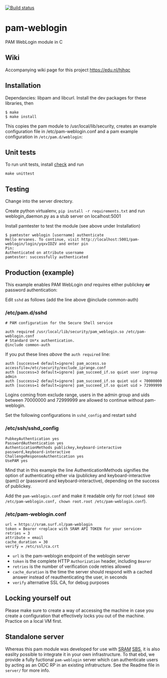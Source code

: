 [![Build status](https://github.com/SURFscz/pam-weblogin/actions/workflows/build.yml/badge.svg)](https://github.com/SURFscz/pam-weblogin/actions)


# pam-weblogin
PAM WebLogin module in C

## Wiki
Accompanying wiki page for this project https://edu.nl/hjhqc

## Installation
Dependancies: libpam and libcurl. Install the dev packages for these libraries, then

```
$ make
$ make install
```
This copies the pam module to /usr/local/lib/security, creates an example configuration file in /etc/pam-weblogin.conf and a pam example configuration in ```/etc/pam.d/weblogin```:

## Unit tests
To run unit tests, install [check](https://libcheck.github.io/check/) and run
```
make unittest
```

## Testing
Change into the server directory.

Create python virtualenv, ```pip install -r requirements.txt``` and run weblogin_daemon.py as a stub server on localhost:5001

Install pamtester to test the module (see above under Installation)
```
$ pamtester weblogin [username] authenticate
Hello mrvanes. To continue, visit http://localhost:5001/pam-weblogin/login/yqxvIDZV and enter pin
Pin:
Authenticated on attribute username
pamtester: successfully authenticated
```

## Production (example)
This example enables PAM WebLogin *and* requires either publickey **or** password authentication:

Edit `sshd` as follows (add the line above @include common-auth)
### /etc/pam.d/sshd
```
# PAM configuration for the Secure Shell service

auth required /usr/local/lib/security/pam_weblogin.so /etc/pam-weblogin.conf
# Standard Un*x authentication.
@include common-auth
```

If you put these lines *above* the `auth required` line:
```
auth [success=4 default=ignore] pam_access.so accessfile=/etc/security/exclude_iprange.conf
auth [success=3 default=ignore] pam_succeed_if.so quiet user ingroup admin
auth [success=2 default=ignore] pam_succeed_if.so quiet uid < 70000000
auth [success=1 default=ignore] pam_succeed_if.so quiet uid > 72999999
```
Logins coming from exclude range, users in the admin group and uids between 70000000 and 72999999 are allowed to continue without pam-weblogin.

Set the following configurations in `sshd_config` and restart sshd
### /etc/ssh/sshd_config
```
PubkeyAuthentication yes
PasswordAuthentication yes
AuthenticationMethods publickey,keyboard-interactive password,keyboard-interactive
ChallengeResponseAuthentication yes
UsePAM yes
```

Mind that in this example the line AuthenticationMethods signifies the option of authenticating either via (publickey and keyboard-interactive (pam)) *or* (password and keyboard-interactive), depending on the success of publickey.

Add the `pam-weblogin.conf` and make it readable only for root (`chmod 600 /etc/pam-weblogin.conf, chown root.root /etc/pam-weblogin.conf`).
### /etc/pam-weblogin.conf
```
url = https://sram.surf.nl/pam-weblogin
token = Bearer <replace with SRAM API TOKEN for your service>
retries = 3
attribute = email
cache_duration = 30
verify = /etc/ssl/ca.crt
```
- `url` is the pam-weblogin endpoint of the weblogin server
- `token` is the complete HTTP `Authorization` header, including `Bearer`
- `retries` is the number of verification code retries allowed
- `cache_duration` is the time the server should respond with a cached answer instead of reauthenticating the user, in seconds
- `verify` alternative SSL CA, for debug purposes

## Locking yourself out
Please make sure to create a way of accessing the machine in case you create a configuration that effectively locks you out of the machine. Practice on a local VM first.

## Standalone server
Whereas this pam module was developed for use with [SRAM](https://wiki.surfnet.nl/display/SRAM) [SBS](https://github.com/SURFscz/SBS), it is also easlity possible to integrate it in your own infrastructure. To that ebd, we provide a fully fuctional `pam-weblogin` server which can authenticate users by acting as an OIDC RP in an existing infratructure.  See the Readme file in `server/` for more info.
